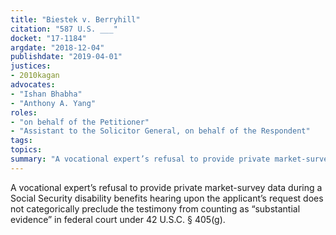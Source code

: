 ```yaml
---
title: "Biestek v. Berryhill"
citation: "587 U.S. ___"
docket: "17-1184"
argdate: "2018-12-04"
publishdate: "2019-04-01"
justices:
- 2010kagan
advocates:
- "Ishan Bhabha"
- "Anthony A. Yang"
roles:
- "on behalf of the Petitioner"
- "Assistant to the Solicitor General, on behalf of the Respondent"
tags:
topics:
summary: "A vocational expert’s refusal to provide private market-survey data during a Social Security disability benefits hearing upon the applicant’s request does not categorically preclude the testimony from counting as “substantial evidence” in federal court under 42 U.S.C. § 405(g)."
---
```

A vocational expert’s refusal to provide private market-survey data during a Social Security disability benefits hearing upon the applicant’s request does not categorically preclude the testimony from counting as “substantial evidence” in federal court under 42 U.S.C. § 405(g).